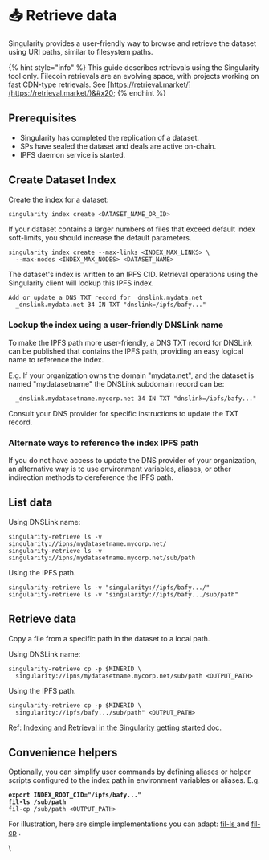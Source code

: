 # 📥 Retrieve data

Singularity provides a user-friendly way to browse and retrieve the dataset using URI paths, similar to filesystem paths.

{% hint style="info" %}
This guide describes retrievals using the Singularity tool only. Filecoin retrievals are an evolving space, with projects working on fast CDN-type retrievals. See [https://retrieval.market/](https://retrieval.market/)&#x20;
{% endhint %}

## Prerequisites&#x20;

* Singularity has completed the replication of a dataset.
* SPs have sealed the dataset and deals are active on-chain.
* IPFS daemon service is started.

## Create Dataset Index

Create the index for a dataset:

```bash
singularity index create <DATASET_NAME_OR_ID>
```

If your dataset contains a larger numbers of files that exceed default index soft-limits, you should increase the default parameters.

```
singularity index create --max-links <INDEX_MAX_LINKS> \
  --max-nodes <INDEX_MAX_NODES> <DATASET_NAME>
```

The dataset's index is written to an IPFS CID. Retrieval operations using the Singularity client will lookup this IPFS index.&#x20;

```
Add or update a DNS TXT record for _dnslink.mydata.net
  _dnslink.mydata.net 34 IN TXT "dnslink=/ipfs/bafy..."
```

### Lookup the index using a user-friendly DNSLink name

To make the IPFS path more user-friendly, a DNS TXT record for DNSLink can be published that contains the IPFS path, providing an easy logical name to reference the index.

E.g. If your organization owns the domain "mydata.net", and the dataset is named "mydatasetname" the DNSLink subdomain record can be:

```
  _dnslink.mydatasetname.mycorp.net 34 IN TXT "dnslink=/ipfs/bafy..."
```

Consult your DNS provider for specific instructions to update the TXT record.

### **Alternate ways to reference the index IPFS path**&#x20;

If you do not have access to update the DNS provider of your organization, an alternative way is to use environment variables, aliases, or other indirection methods to dereference the IPFS path.

## List data&#x20;

Using DNSLink name:

```
singularity-retrieve ls -v singularity://ipns/mydatasetname.mycorp.net/
singularity-retrieve ls -v singularity://ipns/mydatasetname.mycorp.net/sub/path
```

Using the IPFS path.

```
singularity-retrieve ls -v "singularity://ipfs/bafy.../"
singularity-retrieve ls -v "singularity://ipfs/bafy.../sub/path"
```

## Retrieve data

Copy a file from a specific path in the dataset to a local path.

Using DNSLink name:

```
singularity-retrieve cp -p $MINERID \
  singularity://ipns/mydatasetname.mycorp.net/sub/path <OUTPUT_PATH>
```

Using the IPFS path.

```
singularity-retrieve cp -p $MINERID \
  singularity://ipfs/bafy.../sub/path" <OUTPUT_PATH>
```

Ref: [Indexing and Retrieval in the Singularity getting started doc](https://github.com/tech-greedy/singularity/blob/main/getting-started.md#indexing-and-retrieval).

## Convenience helpers

Optionally, you can simplify user commands by defining aliases or helper scripts configured to the  index path in environment variables or aliases. E.g.

<pre><code><strong>export INDEX_ROOT_CID="/ipfs/bafy..."
</strong><strong>fil-ls /sub/path
</strong>fil-cp /sub/path &#x3C;OUTPUT_PATH>
</code></pre>

For illustration, here are simple implementations you can adapt: [fil-ls ](https://github.com/frank-ang/filecoin-data-onboarding-tools/blob/master/lotus/fil-ls)and [fil-cp](https://github.com/frank-ang/filecoin-data-onboarding-tools/blob/master/lotus/fil-cp) .





\




